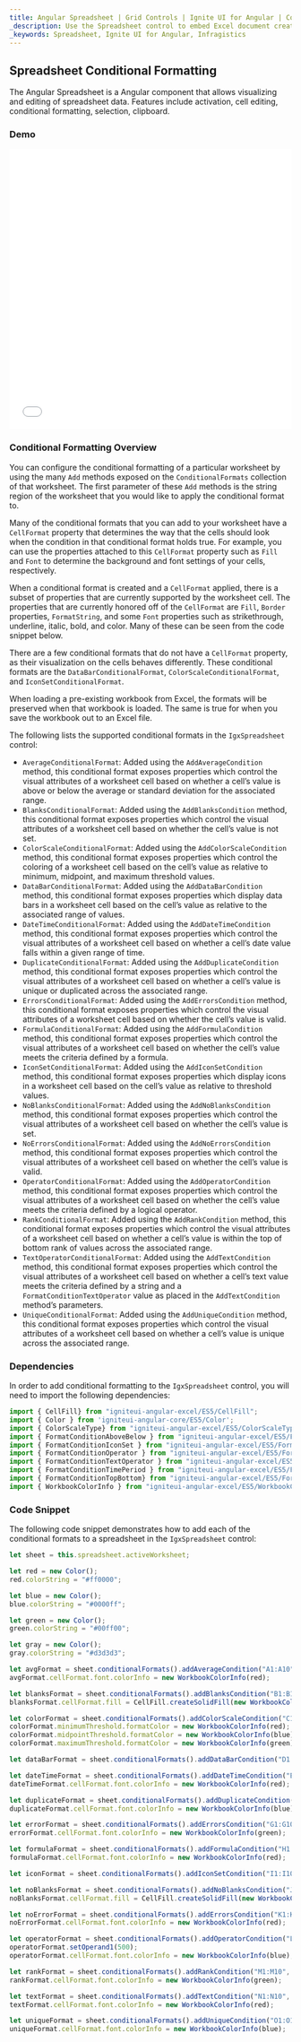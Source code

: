 ```yaml
---
title: Angular Spreadsheet | Grid Controls | Ignite UI for Angular | Conditional Formatting | Infragistics |
_description: Use the Spreadsheet control to embed Excel document creation and editing experiences right into your application.
_keywords: Spreadsheet, Ignite UI for Angular, Infragistics
---
```


## Spreadsheet Conditional Formatting

The Angular Spreadsheet is a Angular component that allows visualizing and editing of spreadsheet data. Features include activation, cell editing, conditional formatting, selection, clipboard. 

### Demo

<div class="sample-container loading" style="height: 500px">
    <iframe id="spreadsheet-overview-sample-iframe" src='{environment:demosBaseUrl}/spreadsheet/spreadsheet-cond-formatting' width="100%" height="100%" seamless="" frameBorder="0" onload="onDvSampleIframeContentLoaded(this);"></iframe>
</div>

<div class="divider--half"></div>

### Conditional Formatting Overview

You can configure the conditional formatting of a particular worksheet by using the many `Add` methods exposed on the `ConditionalFormats` collection of that worksheet. The first parameter of these `Add` methods is the string region of the worksheet that you would like to apply the conditional format to.

Many of the conditional formats that you can add to your worksheet have a `CellFormat` property that determines the way that the cells should look when the condition in that conditional format holds true. For example, you can use the properties attached to this `CellFormat` property such as `Fill` and `Font` to determine the background and font settings of your cells, respectively.

When a conditional format is created and a `CellFormat` applied, there is a subset of properties that are currently supported by the worksheet cell. The properties that are currently honored off of the `CellFormat` are `Fill`, `Border` properties, `FormatString`, and some `Font` properties such as strikethrough, underline, italic, bold, and color. Many of these can be seen from the code snippet below.

There are a few conditional formats that do not have a `CellFormat` property, as their visualization on the cells behaves differently. These conditional formats are the `DataBarConditionalFormat`, `ColorScaleConditionalFormat`, and `IconSetConditionalFormat`.

When loading a pre-existing workbook from Excel, the formats will be preserved when that workbook is loaded. The same is true for when you save the workbook out to an Excel file.

The following lists the supported conditional formats in the `IgxSpreadsheet` control:

-   `AverageConditionalFormat`: Added using the `AddAverageCondition` method, this conditional format exposes properties which control the visual attributes of a worksheet cell based on whether a cell’s value is above or below the average or standard deviation for the associated range.
-   `BlanksConditionalFormat`: Added using the `AddBlanksCondition` method, this conditional format exposes properties which control the visual attributes of a worksheet cell based on whether the cell’s value is not set.
-   `ColorScaleConditionalFormat`: Added using the `AddColorScaleCondition` method, this conditional format exposes properties which control the coloring of a worksheet cell based on the cell’s value as relative to minimum, midpoint, and maximum threshold values.
-   `DataBarConditionalFormat`: Added using the `AddDataBarCondition` method, this conditional format exposes properties which display data bars in a worksheet cell based on the cell’s value as relative to the associated range of values.
-   `DateTimeConditionalFormat`: Added using the `AddDateTimeCondition` method, this conditional format exposes properties which control the visual attributes of a worksheet cell based on whether a cell’s date value falls within a given range of time.
-   `DuplicateConditionalFormat`: Added using the `AddDuplicateCondition` method, this conditional format exposes properties which control the visual attributes of a worksheet cell based on whether a cell’s value is unique or duplicated across the associated range.
-   `ErrorsConditionalFormat`: Added using the `AddErrorsCondition` method, this conditional format exposes properties which control the visual attributes of a worksheet cell based on whether the cell’s value is valid.
-   `FormulaConditionalFormat`: Added using the `AddFormulaCondition` method, this conditional format exposes properties which control the visual attributes of a worksheet cell based on whether the cell’s value meets the criteria defined by a formula.
-   `IconSetConditionalFormat`: Added using the `AddIconSetCondition` method, this conditional format exposes properties which display icons in a worksheet cell based on the cell’s value as relative to threshold values.
-   `NoBlanksConditionalFormat`: Added using the `AddNoBlanksCondition` method, this conditional format exposes properties which control the visual attributes of a worksheet cell based on whether the cell’s value is set.
-   `NoErrorsConditionalFormat`: Added using the `AddNoErrorsCondition` method, this conditional format exposes properties which control the visual attributes of a worksheet cell based on whether the cell’s value is valid.
-   `OperatorConditionalFormat`: Added using the `AddOperatorCondition` method, this conditional format exposes properties which control the visual attributes of a worksheet cell based on whether the cell’s value meets the criteria defined by a logical operator.
-   `RankConditionalFormat`: Added using the `AddRankCondition` method, this conditional format exposes properties which control the visual attributes of a worksheet cell based on whether a cell’s value is within the top of bottom rank of values across the associated range.
-   `TextOperatorConditionalFormat`: Added using the `AddTextCondition` method, this conditional format exposes properties which control the visual attributes of a worksheet cell based on whether a cell’s text value meets the criteria defined by a string and a `FormatConditionTextOperator` value as placed in the `AddTextCondition` method’s parameters.
-   `UniqueConditionalFormat`: Added using the `AddUniqueCondition` method, this conditional format exposes properties which control the visual attributes of a worksheet cell based on whether a cell’s value is unique across the associated range. 

### Dependencies

In order to add conditional formatting to the `IgxSpreadsheet` control, you will need to import the following dependencies:

```typescript
import { CellFill} from "igniteui-angular-excel/ES5/CellFill";
import { Color } from 'igniteui-angular-core/ES5/Color';
import { ColorScaleType} from "igniteui-angular-excel/ES5/ColorScaleType";
import { FormatConditionAboveBelow } from "igniteui-angular-excel/ES5/FormatConditionAboveBelow";
import { FormatConditionIconSet } from "igniteui-angular-excel/ES5/FormatConditionIconSet";
import { FormatConditionOperator } from "igniteui-angular-excel/ES5/FormatConditionOperator";
import { FormatConditionTextOperator } from "igniteui-angular-excel/ES5/FormatConditionTextOperator";
import { FormatConditionTimePeriod } from "igniteui-angular-excel/ES5/FormatConditionTimePeriod";
import { FormatConditionTopBottom} from "igniteui-angular-excel/ES5/FormatConditionTopBottom";
import { WorkbookColorInfo } from "igniteui-angular-excel/ES5/WorkbookColorInfo";
```

### Code Snippet

The following code snippet demonstrates how to add each of the conditional formats to a spreadsheet in the `IgxSpreadsheet` control:

```typescript
let sheet = this.spreadsheet.activeWorksheet;

let red = new Color();
red.colorString = "#ff0000";

let blue = new Color();
blue.colorString = "#0000ff";

let green = new Color();
green.colorString = "#00ff00";

let gray = new Color();
gray.colorString = "#d3d3d3";    

let avgFormat = sheet.conditionalFormats().addAverageCondition("A1:A10", FormatConditionAboveBelow.AboveAverage);
avgFormat.cellFormat.font.colorInfo = new WorkbookColorInfo(red);

let blanksFormat = sheet.conditionalFormats().addBlanksCondition("B1:B10");
blanksFormat.cellFormat.fill = CellFill.createSolidFill(new WorkbookColorInfo(gray));

let colorFormat = sheet.conditionalFormats().addColorScaleCondition("C1:C10", ColorScaleType.ThreeColor);
colorFormat.minimumThreshold.formatColor = new WorkbookColorInfo(red);
colorFormat.midpointThreshold.formatColor = new WorkbookColorInfo(blue);
colorFormat.maximumThreshold.formatColor = new WorkbookColorInfo(green);

let dataBarFormat = sheet.conditionalFormats().addDataBarCondition("D1:D10");

let dateTimeFormat = sheet.conditionalFormats().addDateTimeCondition("E1:E10", FormatConditionTimePeriod.NextWeek);
dateTimeFormat.cellFormat.font.colorInfo = new WorkbookColorInfo(red);

let duplicateFormat = sheet.conditionalFormats().addDuplicateCondition("F1:F10");
duplicateFormat.cellFormat.font.colorInfo = new WorkbookColorInfo(blue);

let errorFormat = sheet.conditionalFormats().addErrorsCondition("G1:G10");
errorFormat.cellFormat.font.colorInfo = new WorkbookColorInfo(green);

let formulaFormat = sheet.conditionalFormats().addFormulaCondition("H1:H10", "=H1>2");
formulaFormat.cellFormat.font.colorInfo = new WorkbookColorInfo(red);

let iconFormat = sheet.conditionalFormats().addIconSetCondition("I1:I10", FormatConditionIconSet.IconSet3TrafficLights1);

let noBlanksFormat = sheet.conditionalFormats().addNoBlanksCondition("J1:J10");
noBlanksFormat.cellFormat.fill = CellFill.createSolidFill(new WorkbookColorInfo(gray));

let noErrorFormat = sheet.conditionalFormats().addErrorsCondition("K1:K10");
noErrorFormat.cellFormat.font.colorInfo = new WorkbookColorInfo(red);

let operatorFormat = sheet.conditionalFormats().addOperatorCondition("L1:L10", FormatConditionOperator.Greater);
operatorFormat.setOperand1(500);
operatorFormat.cellFormat.font.colorInfo = new WorkbookColorInfo(blue);

let rankFormat = sheet.conditionalFormats().addRankCondition("M1:M10", FormatConditionTopBottom.Top, 5);
rankFormat.cellFormat.font.colorInfo = new WorkbookColorInfo(green);

let textFormat = sheet.conditionalFormats().addTextCondition("N1:N10", "A", FormatConditionTextOperator.Contains);
textFormat.cellFormat.font.colorInfo = new WorkbookColorInfo(red);

let uniqueFormat = sheet.conditionalFormats().addUniqueCondition("O1:O10");
uniqueFormat.cellFormat.font.colorInfo = new WorkbookColorInfo(blue);
```
